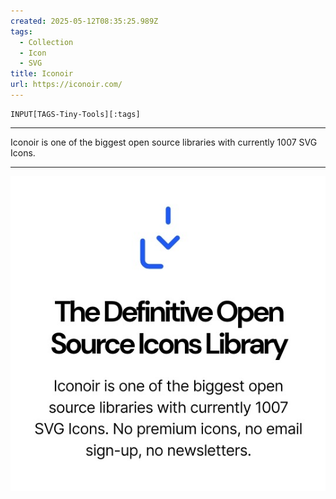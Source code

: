 ```yaml
---
created: 2025-05-12T08:35:25.989Z
tags: 
  - Collection
  - Icon
  - SVG
title: Iconoir
url: https://iconoir.com/
---
```

```meta-bind
INPUT[TAGS-Tiny-Tools][:tags]
```

___
Iconoir is one of the biggest open source libraries with currently 1007 SVG Icons.
___

![](_attachments/iconoir.jpg)
